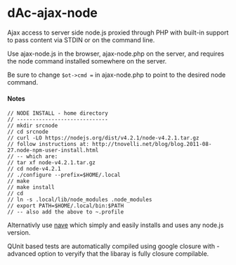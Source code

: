 # dAc-ajax-node
Ajax access to server side node.js proxied through PHP with built-in support to pass content via STDIN or on the command line.

Use ajax-node.js in the browser, ajax-node.php on the server, and requires the node command installed somewhere on the server.

Be sure to change `$ot->cmd =` in ajax-node.php to point to the desired node command. 

#### Notes

````
// NODE INSTALL - home directory
// -----------------------------
// mkdir srcnode
// cd srcnode
// curl -LO https://nodejs.org/dist/v4.2.1/node-v4.2.1.tar.gz
// follow instructions at: http://tnovelli.net/blog/blog.2011-08-27.node-npm-user-install.html
// -- which are:
// tar xf node-v4.2.1.tar.gz
// cd node-v4.2.1
// ./configure --prefix=$HOME/.local
// make
// make install
// cd
// ln -s .local/lib/node_modules .node_modules
// export PATH=$HOME/.local/bin:$PATH
// -- also add the above to ~.profile
````
Alternativly use [nave](https://github.com/isaacs/nave) which simply and easily installs and uses any node.js version.

QUnit based tests are automatically compiled using google closure with -advanced option
to veryify that the libaray is fully closure compilable.
